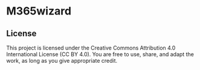 # M365wizard






## License

This project is licensed under the Creative Commons Attribution 4.0 International License (CC BY 4.0).
You are free to use, share, and adapt the work, as long as you give appropriate credit.
